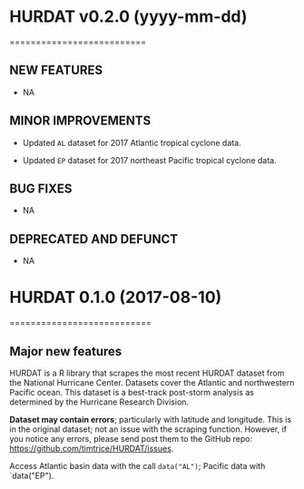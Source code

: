 # HURDAT v0.2.0 (yyyy-mm-dd)
==========================

## NEW FEATURES

* NA

## MINOR IMPROVEMENTS

* Updated `AL` dataset for 2017 Atlantic tropical cyclone data.

* Updated `EP` dataset for 2017 northeast Pacific tropical cyclone data.

## BUG FIXES

* NA

## DEPRECATED AND DEFUNCT

* NA

# HURDAT 0.1.0 (2017-08-10)
===========================

## Major new features

HURDAT is a R library that scrapes the most recent HURDAT dataset from the National Hurricane Center. Datasets cover the Atlantic and northwestern Pacific ocean. This dataset is a best-track post-storm analysis as determined by the Hurricane Research Division.

**Dataset may contain errors**; particularly with latitude and longitude. This is in the original dataset; not an issue with the scraping function. However, if you notice any errors, please send post them to the GitHub repo: https://github.com/timtrice/HURDAT/issues.

Access Atlantic basin data with the call `data("AL")`; Pacific data with `data("EP"). 
